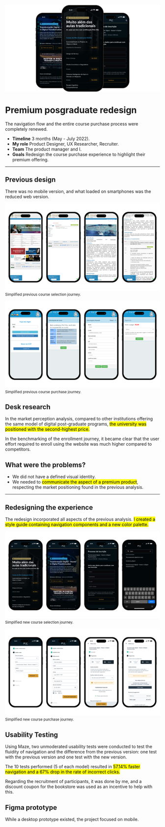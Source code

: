 ![](assets/images/case-1/intro.png)

# Premium posgraduate redesign
The navigation flow and the entire course purchase process were completely renewed.

- **Timeline** 3 months (May - July 2022).
- **My role** Product Designer, UX Researcher, Recruiter.
- **Team** The product manager and I.
- **Goals** Redesign the course purchase experience to highlight their premium offering.

---

## Previous design
There was no mobile version, and what loaded on smartphones was the reduced web version.

![](assets/images/case-1/old-screens-1.png)
<small>Simplified previous course selection journey.</small>

![](assets/images/case-1/old-screens-2.png)
<small>Simplified previous course purchase journey.</small>

## Desk research
In the market perception analysis, compared to other institutions offering the same model of digital post-graduate programs, <mark>the university was positioned with the second-highest price.</mark>

In the benchmarking of the enrollment journey, it became clear that the user effort required to enroll using the website was much higher compared to competitors.

## What were the problems?
- We did not have a defined visual identity.
- We needed to <mark>communicate the aspect of a premium product</mark>, respecting the market positioning found in the previous analysis.

---

## Redesigning the experience
The redesign incorporated all aspects of the previous analysis. <mark>I created a style guide containing navigation components and a new color palette.</mark>

![](assets/images/case-1/new-screens-1.png)
<small>Simplified new course selection journey.</small>

![](assets/images/case-1/new-screens-2.png)
<small>Simplified new course purchase journey.</small>

## Usability Testing
Using Maze, two unmoderated usability tests were conducted to test the fluidity of navigation and the difference from the previous version: one test with the previous version and one test with the new version. 

The 10 tests performed (5 of each model) resulted in <mark>57.14% faster navigation and a 67% drop in the rate of incorrect clicks.</mark>

Regarding the recruitment of participants, it was done by me, and a discount coupon for the bookstore was used as an incentive to help with this.

## Figma prototype
While a desktop prototype existed, the project focused on mobile.
